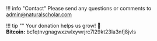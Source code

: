 !!! info "Contact"
    Please send any questions or comments to admin@naturalscholar.com

!!! tip ""
    Your donation helps us grow! :seedling:<br>
    **Bitcoin:** bc1qtnvgnagwxzwlxywrjrc7l29kt23la3nfj8jvls